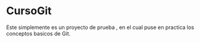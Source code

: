 # CursoGit
Este simplemente es un proyecto de prueba , en el cual puse en practica  los conceptos basicos de Git. 
